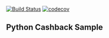 [![Build Status](https://travis-ci.com/edwardaxm/pycashback.svg?branch=master)](https://travis-ci.com/edwardaxm/pycashback)
[![codecov](https://codecov.io/gh/edwardaxm/pycashback/branch/master/graph/badge.svg)](https://codecov.io/gh/edwardaxm/pycashback)
## Python Cashback Sample
